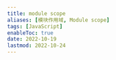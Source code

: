 ```yaml
---
title: module scope
aliases: [模块作用域, Module scope]
tags: [JavaScript]
enableToc: true
date: 2022-10-19
lastmod: 2022-10-24
---
```

